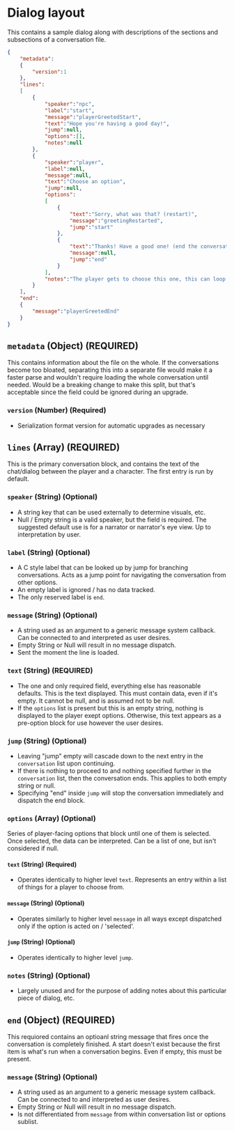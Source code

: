 # Dialog layout
This contains a sample dialog along with descriptions of the sections and subsections of a conversation file.


```json
{
	"metadata":
	{
		"version":1
	},
	"lines":
	[
		{
			"speaker":"npc",
			"label":"start",
			"message":"playerGreetedStart",
			"text":"Hope you're having a good day!",
			"jump":null,
			"options":[],
			"notes":null
		},
		{
			"speaker":"player",
			"label":null,
			"message":null,
			"text":"Choose an option",
			"jump":null,
			"options":
			[
				{
					"text":"Sorry, what was that? (restart)",
					"message":"greetingRestarted",
					"jump":"start"
				},
				{
					"text":"Thanks! Have a good one! (end the conversation)",
					"message":null,
					"jump":"end"
				}
			],
			"notes":"The player gets to choose this one, this can loop forever. The jump option for end isn't necessary, but is more explicit this way."
		}
	],
	"end":
	{
		"message":"playerGreetedEnd"
	}
}
```

## `metadata` (Object) (REQUIRED)
This contains information about the file on the whole. If the conversations become too bloated, separating this into a separate file would make it a faster parse and wouldn't require loading the whole conversation until needed. Would be a breaking change to make this split, but that's acceptable since the field could be ignored during an upgrade.

### `version` (Number) (Required)
- Serialization format version for automatic upgrades as necessary



## `lines` (Array) (REQUIRED)
This is the primary conversation block, and contains the text of the chat/dialog between the player and a character. The first entry is run by default.

### `speaker` (String) (Optional)
- A string key that can be used externally to determine visuals, etc.
- Null / Empty string is a valid speaker, but the field is required. The suggested default use is for a narrator or narrator's eye view. Up to interpretation by user.

### `label` (String) (Optional)
- A C style label that can be looked up by jump for branching conversations. Acts as a jump point for navigating the conversation from other options.
- An empty label is ignored / has no data tracked.
- The only reserved label is `end`. 

### `message` (String) (Optional) 
- A string used as an argument to a generic message system callback. Can be connected to and interpreted as user desires.
- Empty String or Null will result in no message dispatch. 
- Sent the moment the line is loaded.

### `text` (String) (REQUIRED)
- The one and only required field, everything else has reasonable defaults. This is the text displayed. This must contain data, even if it's empty. It cannot be null, and is assumed not to be null.
- If the `options` list is present but this is an empty string, nothing is displayed to the player exept options. Otherwise, this text appears as a pre-option block for use however the user desires.

### `jump` (String) (Optional)
- Leaving "jump" empty will cascade down to the next entry in the `conversation` list upon continuing.
- If there is nothing to proceed to and nothing specified further in the `conversation` list, then the conversation ends. This applies to both empty string or null. 
- Specifying "end" inside `jump` will stop the conversation immediately and dispatch the end block.

### `options` (Array) (Optional)
Series of player-facing options that block until one of them is selected. Once selected, the data can be interpreted. Can be a list of one, but isn't considered if null.

#### `text` (String) (Required)
- Operates identically to higher level `text`. Represents an entry within a list of things for a player to choose from.

#### `message` (String) (Optional)
- Operates similarly to higher level `message` in all ways except dispatched only if the option is acted on / 'selected'.

#### `jump` (String) (Optional)
- Operates identically to higher level `jump`.


### `notes` (String) (Optional)
- Largely unused and for the purpose of adding notes about this particular piece of dialog, etc.



## `end` (Object) (REQUIRED)
This requiored contains an optioanl string message that fires once the conversation is completely finished. A start doesn't exist because the first item is what's run when a conversation begins. Even if empty, this must be present.

### `message` (String) (Optional)
- A string used as an argument to a generic message system callback. Can be connected to and interpreted as user desires.
- Empty String or Null will result in no message dispatch. 
- Is not differentiated from `message` from within conversation list or options sublist.
